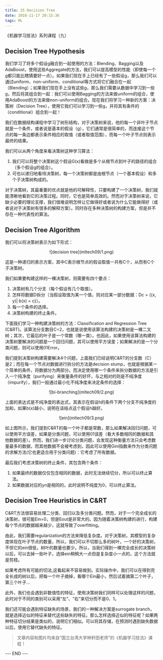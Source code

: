 ```yaml
---
title: 25 Decision Tree
date: 2018-11-17 20:15:36
tags: ML
---
```


《机器学习技法》系列课程（九）

<!-- more -->

## Decision Tree Hypothesis
我们学习了将多个假设g融合到一起使用的方法：Blending、Bagging以及AdaBoost，使用这些Aggregate的方法，我们可以提高模型的性能（即使每一个g都只能比瞎猜要好一点）。如果我们现在手上已经有了一些假设g，那么我们可以通过uniform、non-uniform、conditional等方式将它们融合在一起（Blending）；如果我们现在手上没有这些g，那么我们需要从数据中学习到一些g，然后将其组合到一起：我们可以使用Bagging的方法来做uniform的组合，使用AdaBoost的方法来做non-uniform的组合。现在我们将学习一种新的方案：决策树（Decision Tree），使用它我们可以学习到一些g，并将其有条件的（conditional）组合到一起！

我们在数据结构课程中学习了树形结构，对于决策树来说，他的每一个非叶子节点就是一个条件，或者说是基本的假设（g），它们通常是很简单的，而连接这个节点的每一条边都表示条件相应的取值（或者取值范围），而每一个叶子节点则表示最终的结果。

我们可以从两个角度来看决策树这种学习算法：

1. 我们可以将整个决策树这个假设G(x)看做是多个从根节点到叶子的路径的组合（多个假设g的组合）。
2. 可也以递归地看待决策树，每一个决策树都是由根节点（一个基本假设）和多个子决策树构成的。

对于决策树，其最重要的优点就是他的可解释性，只要构建了一个决策树，我们就能清晰地看到它的决策过程。同时，它也是简单高效的。然而对于决策树来说，它缺少必要的理论支撑，我们很难说明怎样让它做得好或者说为什么它能做得好（或者说对于决策树有很多的解释方案）。同时存在多种决策树的构建方案，但是并不存在一种代表性的算法。

## Decision Tree Algorithm

我们可以将决策树表示为如下形式：

<div align=center> ![decision tree](mltech09/1.png) </div>

这是一种递归的表示方案，其中C表示根节点的假设取值一共有C个，从而有C个子决策树。

我们如果要构建这样的一棵决策树，则需要有四个要点：

1. 决策树有几个分支（每个假设有几个取值）。
2. 怎样将数据D拆分（当假设取值为某一个值，则对应某一部分数据：Dc = {(x, y)| b(x) = c}）。
3. 每一个条件的选择。
4. 决策树构建的终止条件。

下面我们学习一种构建决策树的方法：Classification and Regression Tree (C&RT)。该算法分支数目C=2，也就是说使用该算法构建的决策树是一棵二叉树；其次，它最后的叶子是一个常数（哪一类）。也因此，如果使用该算法构建的决策树要解决的问题是一个回归问题，其可以使用平方误差；如果解决的是一个分类问题，则可以使用01Error。

我们提到决策树构建需要解决4个问题，上面我们已经说明C&RT的分支数（C）是2；而在每一个节点对数据进行拆分的方法是decision stump，也就是根据某一个简单的条件，将数据分为两部分。而决定使用哪一个条件来拆分数据的方法是引入一个纯净度（purifying）来衡量条件的好坏，与之相对的则是不纯净度（impurify），我们一般通过最小化不纯净度来决定条件的选择：

<div align=center> ![bi-branching](mltech09/2.png) </div>

上面的表达式是不纯净度的表达式，其表示在假设h的条件下两个分支不纯净度的加和，如果b(x)越小，说明在该结点这个假设h越好。

<div align=center> ![ein](mltech09/3.png) </div>

如上图所示，我们提到C&RT的每一个叶子都是常数，那么如果解决回归问题，可以使用平方误差，如果是分类问题，可以使用01误差（看大多数相同的数据和其他数据的差）。然而，我们进一步讨论分类问题，会发现这种衡量方法只会考虑数量最多的数据，而其他数据不会被考虑到，因此可以使用Gini指数来作为分类问题的求解方法(它也更适合用于分类问题)：它考虑了所有数据。

最后我们考虑决策树的终止条件，其包含两个条件：

1. 如果最终的数据仅仅包含相同的数据，此时无法继续切分，所以可以终止算法。
2. 如果数据对应的yn是相同的，此时说明不纯度为0，可以终止算法。

## Decision Tree Heuristics in C&RT
C&RT方法很容易处理二分类、回归以及多分类问题。然而，对于一个完全成长的决策树，很可能Ein=0，但是Eout是非常大的。因为随着决策树构建的进行，构建每个节点的数据越来越少，这就导致了overfitting。

由此，我们需要regularization的方法来降低复杂度。对于决策树，其模型的复杂度体现在叶子节点的数量，所以，我们可以不切那么多的树叶，一个好的决策树，不但它的ein很低，树叶的数量也要少。所以，当我们得到一棵完全成长的决策树以后，可以去掉一些叶子，选择ein稍稍大一点但是复杂度小一点的，这个方法就是剪枝。

如果考虑所有可能的切法,这看起来不容易做到。实际操作中，我们可以在得到完全长成的树以后，把每一个叶子摘掉，看哪个Ein最小，然后试着摘第二个叶子，第三个叶子...

此外，我们也会遇到非数值性的特征，使用决策树我们同样可以处理这样的问题，此时对于不同的类别可以采用“左”、“右”来切分而不是0、1。

我们还可能会遇到特征缺失的场景，我们的一种解决方案是surrogate branch，就是选择近似的特征来替代这些缺失的特征。那么怎样选择近似的特征呢？如果两种特征切分结果是类似的，说明它们相似。可以将其存储，在预测时遇到缺失数据以后，使用它替代缺失的特征。



> 文章内容和图片均来自“国立台湾大学林轩田老师”的《机器学习技法》课程！

--- END --- 
